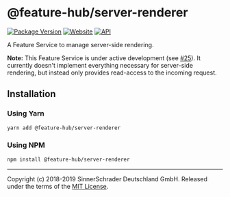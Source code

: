 # @feature-hub/server-renderer

[![Package Version][package-badge]][package-npm]
[![Website][website-badge]][website] [![API][api-badge]][api]

A Feature Service to manage server-side rendering.

**Note:** This Feature Service is under active development (see
[#25][issue-25]). It currently doesn't implement everything necessary for
server-side rendering, but instead only provides read-access to the incoming
request.

## Installation

### Using Yarn

```sh
yarn add @feature-hub/server-renderer
```

### Using NPM

```sh
npm install @feature-hub/server-renderer
```

---

Copyright (c) 2018-2019 SinnerSchrader Deutschland GmbH. Released under the
terms of the [MIT License][license].

[api]: https://feature-hub.io/@feature-hub/server-renderer/
[api-badge]:
  https://img.shields.io/badge/API-%40feature--hub%2Fserver--renderer-%23ea3458.svg
[issue-25]: https://github.com/sinnerschrader/feature-hub/issues/25
[license]: https://github.com/sinnerschrader/feature-hub/blob/master/LICENSE
[package-badge]: https://img.shields.io/npm/v/@feature-hub/server-renderer.svg
[package-npm]: https://www.npmjs.com/package/@feature-hub/server-renderer
[website]: https://feature-hub.io/
[website-badge]:
  https://img.shields.io/badge/Website-feature--hub.io-%23500dc5.svg
